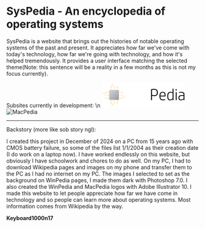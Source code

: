 # SysPedia - An encyclopedia of operating systems

SysPedia is a website that brings out the histories of notable operating systems of the past and present. It appreciates how far we've come with today's technology, how far we're going with technology, and how it's helped tremendously. It provides a user interface matching the selected theme(Note: this sentence will be a reality in a few months as this is not my focus currently).

Subsites currently in development: \n
![WinPedia](./src/WinPedia/Images/WinPedia-logo.svg)
![MacPedia](./src/MacPedia/Images/MacPedia-logo.svg)

---

Backstory (more like sob story ngl):

I created this project in December of 2024 on a PC from 15 years ago with CMOS battery failure, so some of the files list 1/1/2004 as their creation date (I do work on a laptop now). I have worked endlessly on this website, but obviously I have schoolwork and chores to do as well. On my PC, I had to download Wikipedia pages and images on my phone and transfer them to the PC as I had no internet on my PC. The images I selected to set as the background on WinPedia pages, I made them dark with Photoshop 7.0. I also created the WinPedia and MacPedia logos with Adobe Illustrator 10. I made this website to let people appreciate how far we have come in technology and so people can learn more about operating systems. Most information comes from Wikipedia by the way.

**Keyboard1000n17**
